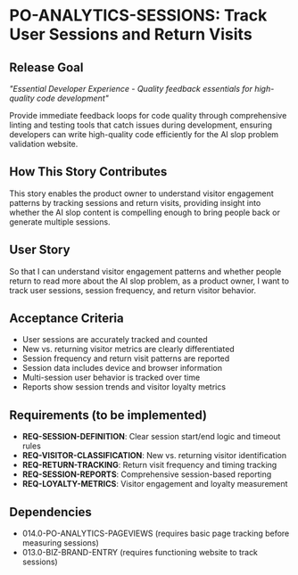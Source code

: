 # PO-ANALYTICS-SESSIONS: Track User Sessions and Return Visits

## Release Goal

_"Essential Developer Experience - Quality feedback essentials for high-quality code development"_

Provide immediate feedback loops for code quality through comprehensive linting and testing tools that catch issues during development, ensuring developers can write high-quality code efficiently for the AI slop problem validation website.

## How This Story Contributes

This story enables the product owner to understand visitor engagement patterns by tracking sessions and return visits, providing insight into whether the AI slop content is compelling enough to bring people back or generate multiple sessions.

## User Story

So that I can understand visitor engagement patterns and whether people return to read more about the AI slop problem, as a product owner, I want to track user sessions, session frequency, and return visitor behavior.

## Acceptance Criteria

- User sessions are accurately tracked and counted
- New vs. returning visitor metrics are clearly differentiated
- Session frequency and return visit patterns are reported
- Session data includes device and browser information
- Multi-session user behavior is tracked over time
- Reports show session trends and visitor loyalty metrics

## Requirements (to be implemented)

- **REQ-SESSION-DEFINITION**: Clear session start/end logic and timeout rules
- **REQ-VISITOR-CLASSIFICATION**: New vs. returning visitor identification
- **REQ-RETURN-TRACKING**: Return visit frequency and timing tracking
- **REQ-SESSION-REPORTS**: Comprehensive session-based reporting
- **REQ-LOYALTY-METRICS**: Visitor engagement and loyalty measurement

## Dependencies

- 014.0-PO-ANALYTICS-PAGEVIEWS (requires basic page tracking before measuring sessions)
- 013.0-BIZ-BRAND-ENTRY (requires functioning website to track sessions)
